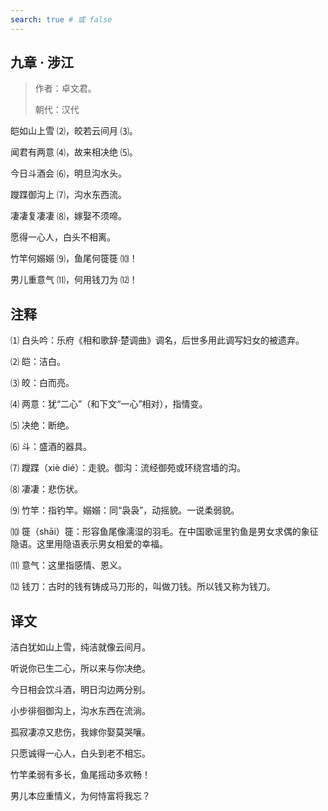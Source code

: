 ```yaml
---
search: true # 或 false
---
```


## 九章 · 涉江

> 作者：卓文君。
>
> 朝代：汉代

皑如山上雪 ⑵，皎若云间月 ⑶。

闻君有两意 ⑷，故来相决绝 ⑸。

今日斗酒会 ⑹，明旦沟水头。

躞蹀御沟上 ⑺，沟水东西流。

凄凄复凄凄 ⑻，嫁娶不须啼。

愿得一心人，白头不相离。

竹竿何嫋嫋 ⑼，鱼尾何簁簁 ⑽！

男儿重意气 ⑾，何用钱刀为 ⑿！

## 注释

⑴ 白头吟：乐府《相和歌辞·楚调曲》调名，后世多用此调写妇女的被遗弃。

⑵ 皑：洁白。

⑶ 皎：白而亮。

⑷ 两意：犹“二心”（和下文“一心”相对），指情变。

⑸ 决绝：断绝。

⑹ 斗：盛酒的器具。

⑺ 躞蹀（xiè dié）：走貌。御沟：流经御苑或环绕宫墙的沟。

⑻ 凄凄：悲伤状。

⑼ 竹竿：指钓竿。嫋嫋：同“袅袅”，动摇貌。一说柔弱貌。

⑽ 簁（shāi）簁：形容鱼尾像濡湿的羽毛。在中国歌谣里钓鱼是男女求偶的象征隐语。这里用隐语表示男女相爱的幸福。

⑾ 意气：这里指感情、恩义。

⑿ 钱刀：古时的钱有铸成马刀形的，叫做刀钱。所以钱又称为钱刀。

## 译文

洁白犹如山上雪，纯洁就像云间月。

听说你已生二心，所以来与你决绝。

今日相会饮斗酒，明日沟边两分别。

小步徘徊御沟上，沟水东西在流淌。

孤寂凄凉又悲伤，我嫁你娶莫哭嚷。

只愿诚得一心人，白头到老不相忘。

竹竿柔弱有多长，鱼尾摇动多欢畅！

男儿本应重情义，为何恃富将我忘？

